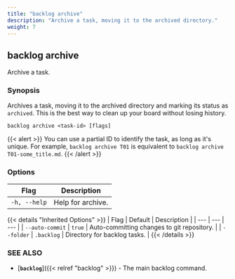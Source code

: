 ```yaml
---
title: "backlog archive"
description: "Archive a task, moving it to the archived directory."
weight: 7
---
```


## backlog archive

Archive a task.

### Synopsis

Archives a task, moving it to the archived directory and marking its status as `archived`. This is the best way to clean up your board without losing history.

```
backlog archive <task-id> [flags]
```

{{< alert >}}
You can use a partial ID to identify the task, as long as it's unique. For example, `backlog archive T01` is equivalent to `backlog archive T01-some_title.md`.
{{< /alert >}}

### Options

| Flag | Description |
| --- | --- |
| `-h, --help` | Help for archive. |

{{< details "Inherited Options" >}}
| Flag | Default | Description |
| --- | --- | --- |
| `--auto-commit` | `true` | Auto-committing changes to git repository. |
| `--folder` | `.backlog` | Directory for backlog tasks. |
{{< /details >}}

### SEE ALSO

- [**`backlog`**]({{< relref "backlog" >}}) - The main backlog command.